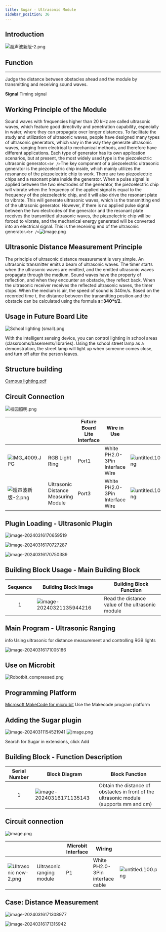 ```yaml
---
title: Sugar - Ultrasonic Module
sidebar_position: 36
---
```

## Introduction

![超声波新版-2.png](https://learn.kittenbot.cn/2024md_pic/1694661592690-67fa06c3-5a08-4075-983b-4bcebf667a97.png)

## Function

---

Judge the distance between obstacles ahead and the module by transmitting and receiving sound waves.

**Signal**  Timing signal

## Working Principle of the Module

Sound waves with frequencies higher than 20 kHz are called ultrasonic waves, which feature good directivity and penetration capability, especially in water, where they can propagate over longer distances. To facilitate the study and utilization of ultrasonic waves, people have designed many types of ultrasonic generators, which vary in the way they generate ultrasonic waves, ranging from electrical to mechanical methods, and therefore have different applications. Each type of generator has its own application scenarios, but at present, the most widely used type is the piezoelectric ultrasonic generator.`<br />`The key component of a piezoelectric ultrasonic generator is the piezoelectric chip inside, which mainly utilizes the resonance of the piezoelectric chip to work. There are two piezoelectric chips and a resonant plate inside the generator. When a pulse signal is applied between the two electrodes of the generator, the piezoelectric chip will vibrate when the frequency of the applied signal is equal to the frequency of the piezoelectric chip, and it will also drive the resonant plate to vibrate. This will generate ultrasonic waves, which is the transmitting end of the ultrasonic generator. However, if there is no applied pulse signal between the two electrodes of the generator and the resonant plate receives the transmitted ultrasonic waves, the piezoelectric chip will be forced to vibrate, and the mechanical energy generated will be converted into an electrical signal. This is the receiving end of the ultrasonic generator.`<br />`![image.png](https://learn.kittenbot.cn/2024md_pic/1706860900635-982f319c-fe30-4659-b50b-9ce326da76ac.png)

## **Ultrasonic Distance Measurement Principle**

The principle of ultrasonic distance measurement is very simple. An ultrasonic transmitter emits a beam of ultrasonic waves. The timer starts when the ultrasonic waves are emitted, and the emitted ultrasonic waves propagate through the medium. Sound waves have the property of reflection, and when they encounter an obstacle, they reflect back. When the ultrasonic receiver receives the reflected ultrasonic waves, the timer stops. When the medium is air, the speed of sound is 340m/s. Based on the recorded time t, the distance between the transmitting position and the obstacle can be calculated using the formula **s=340*t/2**.

## Usage in Future Board Lite

![School lighting (small).png](https://learn.kittenbot.cn/2024md_pic/1694672698085-a2be02f2-1af4-43dc-a326-14ef440cbaf7.png)

With the intelligent sensing device, you can control lighting in school areas (classrooms/basements/libraries). Using the school street lamp as a demonstration, the street lamp will light up when someone comes close, and turn off after the person leaves.

## **Structure building**

[Campus lighting.pdf](https://www.yuque.com/attachments/yuque/0/2024/pdf/488591/1706860548681-cb1e06cf-6439-43b7-92a7-9bf4b30c6c25.pdf)

## Circuit Connection

![校园照明.png](https://learn.kittenbot.cn/2024md_pic/1694744305598-7827dc6c-6cac-4964-8103-5ad749eb47f5.png)

|                                                                                                                 |                                      | Future Board Lite Interface | Wire in Use                     |                                                                                                                 |
| --------------------------------------------------------------------------------------------------------------- | ------------------------------------ | --------------------------- | ------------------------------- | --------------------------------------------------------------------------------------------------------------- |
| ![IMG_4009.JPG](https://learn.kittenbot.cn/2024md_pic/1694743956158-1282f2e1-dc0d-41c0-869c-58bd3e29ecac.jpeg)    | RGB Light Ring                       | Port1                       | White PH2.0-3Pin Interface Wire | ![untitled.100.png](https://learn.kittenbot.cn/2024md_pic/1694663456622-fdd52039-7a0c-451f-96a0-feabdc797516.png) |
| ![超声波新版-2.png](https://learn.kittenbot.cn/2024md_pic/1694661592690-67fa06c3-5a08-4075-983b-4bcebf667a97.png) | Ultrasonic Distance Measuring Module | Port3                       | White PH2.0-3Pin Interface Wire | ![untitled.100.png](https://learn.kittenbot.cn/2024md_pic/1694663456622-fdd52039-7a0c-451f-96a0-feabdc797516.png) |

## Plugin Loading - Ultrasonic Plugin

![image-20240316170659519](https://learn.kittenbot.cn/2024md_pic/image-20240316170659519.png)

![image-20240316170727287](https://learn.kittenbot.cn/2024md_pic/image-20240316170727287.png)

![image-20240316170750389](C:\Users\Administrator\AppData\Roaming\Typora\typora-user-images\image-20240316170750389.png)

## Building Block Usage - Main Building Block

| Sequence | Building Block Image                                                                        | Building Block Function                          |
| :------: | ------------------------------------------------------------------------------------------- | ------------------------------------------------ |
|    1    | ![image-20240321135944216](https://learn.kittenbot.cn/2024md_pic/image-20240321135944216.png) | Read the distance value of the ultrasonic module |

## Main Program - Ultrasonic Ranging

info
Using ultrasonic for distance measurement and controlling RGB lights

![image-20240316171005186](https://learn.kittenbot.cn/2024md_pic/image-20240316171005186.png)

## Use on Microbit

![Robotbit_compressed.png](https://learn.kittenbot.cn/2024md_pic/1709112761000-c84282ba-fe71-45c1-8ad4-8e7f6fc4738f.png)

## Programming Platform

[Microsoft MakeCode for micro:bit](https://makecode.microbit.org/#editor)  Use the Makecode program platform

## Adding the Sugar plugin

![image-20240311154521941](https://learn.kittenbot.cn/2024md_pic/image-20240311154521941.png)
![image.png](https://learn.kittenbot.cn/2024md_pic/1709111641678-73b61119-c29c-4b48-add7-375ce9a15935.png)

Search for Sugar in extensions, click Add

## Building Block - Function Description

| Serial Number | Block Diagram                                                                               | Block Function                                                                          |
| :-----------: | ------------------------------------------------------------------------------------------- | --------------------------------------------------------------------------------------- |
|       1       | ![image-20240316171135143](https://learn.kittenbot.cn/2024md_pic/image-20240316171135143.png) | Obtain the distance of obstacles in front of the ultrasonic module (supports mm and cm) |

## Circuit connection

![image.png](https://learn.kittenbot.cn/2024md_pic/1709782177840-0303b98a-e042-4522-838f-5e8a3604cd23.png)

|                                                                                                                     |                           | Microbit Interface | Wiring                           |                                                                                                                 |
| ------------------------------------------------------------------------------------------------------------------- | ------------------------- | ------------------ | -------------------------------- | --------------------------------------------------------------------------------------------------------------- |
| ![Ultrasonic new-2.png](https://learn.kittenbot.cn/2024md_pic/1694661592690-67fa06c3-5a08-4075-983b-4bcebf667a97.png) | Ultrasonic ranging module | P1                 | White PH2.0-3Pin interface cable | ![untitled.100.png](https://learn.kittenbot.cn/2024md_pic/1694663456622-fdd52039-7a0c-451f-96a0-feabdc797516.png) |

## Case: Distance Measurement

![image-20240316171308977](https://learn.kittenbot.cn/2024md_pic/image-20240316171308977.png)

![image-20240316171315942](https://learn.kittenbot.cn/2024md_pic/image-20240316171315942.png)
